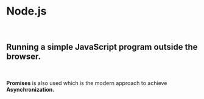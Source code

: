 <h1>Node.js</h1> <br>
<h2>Running a simple JavaScript program outside the browser.</h2>
<br>
<p><b>Promises</b> is also used which is the modern approach to achieve <b>Asynchronization<b>.</p>

